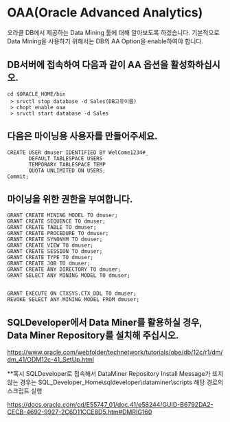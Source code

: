 # OAA(Oracle Advanced Analytics)

오라클 DB에서 제공하는 Data Mining 툴에 대해 알아보도록 하겠습니다.
기본적으로 Data Mining을 사용하기 위해서는 DB의 AA Option을 enable하여야 합니다.

## DB서버에 접속하여 다음과 같이 AA 옵션을 활성화하십시오.

<pre><code>cd $ORACLE_HOME/bin
 > srvctl stop database -d Sales(DB고유이름)
 > chopt enable oaa
 > srvctl start database -d Sales
</code></pre>

## 다음은 마이닝용 사용자를 만들어주세요.
<pre><code>CREATE USER dmuser IDENTIFIED BY WelCome1234#_
       DEFAULT TABLESPACE USERS
       TEMPORARY TABLESPACE TEMP
       QUOTA UNLIMITED ON USERS;
Commit;
</code></pre>

## 마이닝을 위한 권한을 부여합니다.
<pre><code>GRANT CREATE MINING MODEL TO dmuser;
GRANT CREATE SEQUENCE TO dmuser;
GRANT CREATE TABLE TO dmuser;
GRANT CREATE PROCEDURE TO dmuser;
GRANT CREATE SYNONYM TO dmuser;
GRANT CREATE VIEW TO dmuser;
GRANT CREATE SESSION TO dmuser;
GRANT CREATE TYPE TO dmuser;
GRANT CREATE JOB TO dmuser;
GRANT CREATE ANY DIRECTORY TO dmuser; 
GRANT SELECT ANY MINING MODEL TO dmuser;


GRANT EXECUTE ON CTXSYS.CTX_DDL TO dmuser;
REVOKE SELECT ANY MINING MODEL FROM dmuser;
</code></pre>

## SQLDeveloper에서 Data Miner를 활용하실 경우, Data Miner Repository를 설치해 주십시오.
https://www.oracle.com/webfolder/technetwork/tutorials/obe/db/12c/r1/dm/dm_41/ODM12c-41_SetUp.html


**혹시 SQLDeveloper로 접속해서 DataMiner Repository Install Message가 뜨지 않는 경우는 
SQL_Developer_Home\sqldeveloper\dataminer\scripts 해당 경로의 스크립트 실행


https://docs.oracle.com/cd/E55747_01/doc.41/e58244/GUID-B6792DA2-CECB-4692-9927-2C6D11CCE8D5.htm#DMRIG160
